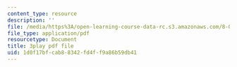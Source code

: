 ```yaml
---
content_type: resource
description: ''
file: /media/https%3A/open-learning-course-data-rc.s3.amazonaws.com/8-04-quantum-physics-i-spring-2016/1d0f17bfcab88342fd4ff9a86b59db41_vFZeh8bMx58.pdf
file_type: application/pdf
resourcetype: Document
title: 3play pdf file
uid: 1d0f17bf-cab8-8342-fd4f-f9a86b59db41
---
```

